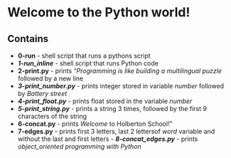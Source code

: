 # Welcome to the Python world!
## Contains
- **0-run** - shell script that runs a pythons script
- ***1-run_inline*** - shell script that runs Python code
- **2-print.py** - prints _"Programming is like building a multilingual puzzle_ followed by a new line
- ***3-print_number.py*** - prints integer stored in variable _number_ followed by _Battery street_
- ***4-print_float.py*** - prints float stored in the variable _number_
- ***5-print_string.py*** - prints a string 3 times, followed by the first 9 characters of the string
- **6-concat.py** - prints _Welcome_ to Holberton School!"
- **7-edges.py** - prints first 3 letters, last 2 lettersof _word_ variable and without the last and first letters - ***8-concat_edges.py*** - prints _object_oriented programming with Python_
